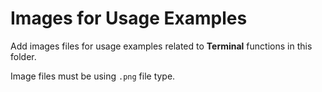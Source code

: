 # Images for Usage Examples

Add images files for usage examples related to **Terminal** functions in this folder.

Image files must be using `.png` file type.
